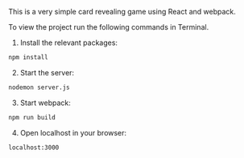 This is a very simple card revealing game using React and webpack. 

To view the project run the following commands in Terminal. 

1. Install the relevant packages:
```bash
npm install
```

2. Start the server:
  ```bash
  nodemon server.js
  ```
3. Start webpack:
  ```bash
  npm run build
  ```
4. Open localhost in your browser:
  ```bash
  localhost:3000
  ```
